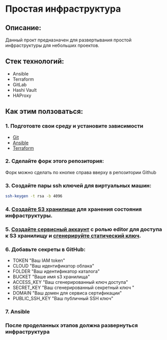 # Простая инфраструктура

## Описание:
Данный прокт предназначен для развертывания простой инфраструктуры для небольших проектов.

## Стек технологий:
- Ansible
- Terraform
- GitLab
- Hashi Vault
- HAProxy

## Как этим ползоваться:
### 1. Подготовте свои среду и установите зависимости
  - [Git](https://git-scm.com/downloads)
  - [Ansible](https://docs.ansible.com/ansible/latest/installation_guide/intro_installation.html#installing-and-upgrading-ansible-with-pip)
  - [Terraform](https://yandex.cloud/ru/docs/tutorials/infrastructure-management/terraform-quickstart#install-terraform)

### 2. Сделайте форк этого репозитория: 
Форк можно сделать по кнопке справа вверху в репозитории Github

### 3. Создайте пары ssh ключей для виртуальных машин:
``` bash
ssh-keygen -t rsa -b 4096
```
### 4. [Создайте S3 хранилище](https://yandex.cloud/ru/docs/storage/operations/buckets/create) для хранения состояния инфраструктуры.

### 5. [Создайте сервисный аккаунт](https://yandex.cloud/ru/docs/iam/operations/sa/create) с ролью **editor** для доступа к S3 хранилищу и [сгенерируйте статический ключ](https://yandex.cloud/ru/docs/iam/operations/authentication/manage-access-keys#create-access-key).

### 6. Добавьте секреты в GitHub:
- TOKEN "Ваш IAM token"
- CLOUD "Ваш идентификатор облака"
- FOLDER "Ваш идентификатор каталога"
- BUCKET "Ваше имя s3 хранилища"
- ACCESS_KEY "Ваш сгенерированный ключ доступа"
- SECRET_KEY "Ваш сгенерированный секретный ключ "
- DOMAIN "Ваш домен для сервиса сертификации"
- PUBLIC_SSH_KEY "Ваш публичный SSH ключ"

### 7. Ansible
### После проделанных этапов должна развернуться инфраструктура